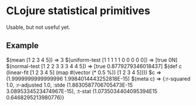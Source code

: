 # CLojure statistical primitives

Usable, but not useful yet.


## Example

$(mean [1 2 3 4 5]) => 3
$(uniform-test [1 1 1 1 1 0 0 0 0 0]) =>  [true 0N]
$(normal-test [1 2 2 3 3 3 4 4 5]) => [true 0.8779279346018437]
$(def c (linear-fit [1 2 3 4 5] (map #(vector (* 0.5 %)) [1 2 3 4 5])))
$c => (1.9999999999999996 1.9984014443252818E-15)
$(meta c) => {:r-squared 1.0, :r-adjusted 1.0, :stde (1.8630587706705473E-15 3.0895334523474967E-15), :t-stat (1.0735034404095394E15 0.6468295213980776)}







